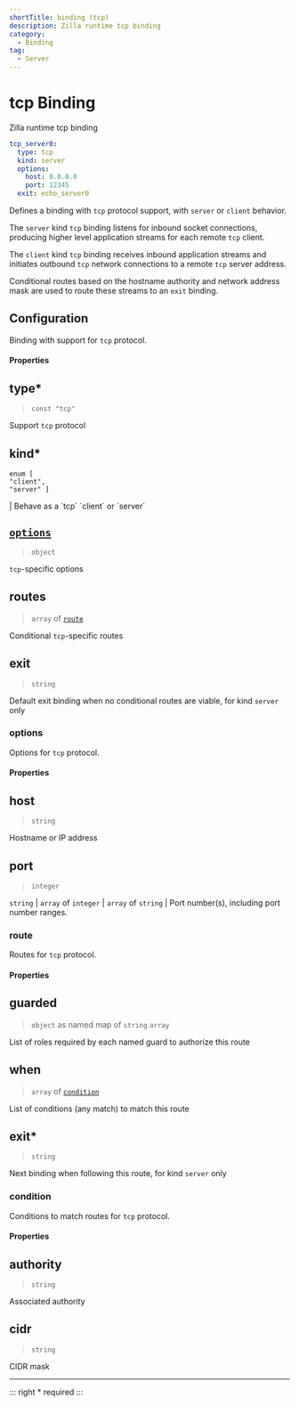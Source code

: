 ```yaml
---
shortTitle: binding (tcp)
description: Zilla runtime tcp binding
category:
  - Binding
tag:
  - Server
---
```


# tcp Binding

Zilla runtime tcp binding

```yaml {2}
tcp_server0:
  type: tcp
  kind: server
  options:
    host: 0.0.0.0
    port: 12345
  exit: echo_server0
```

Defines a binding with `tcp` protocol support, with `server` or `client` behavior.

The `server` kind `tcp` binding listens for inbound socket connections, producing higher level application streams for each remote `tcp` client.

The `client` kind `tcp` binding receives inbound application streams and initiates outbound `tcp` network connections to a remote `tcp` server address.

Conditional routes based on the hostname authority and network address mask are used to route these streams to an `exit` binding.

## Configuration

Binding with support for `tcp` protocol.

#### Properties

## type\*

> `const "tcp"`

 Support `tcp` protocol

## kind\*

 <p><code>enum [</code><br>  <code>"client",</code><br>  <code>"server" ]</code></p> | Behave as a `tcp` `client` or `server`

## [`options`](binding-tcp.md#options)

> `object`

 `tcp`-specific options

## routes

> `array` of [`route`](binding-tcp.md#route)

 Conditional `tcp`-specific routes

## exit

> `string`

 Default exit binding when no conditional routes are viable, for kind `server` only

### options

Options for `tcp` protocol.

#### Properties

## host

> `string`

 Hostname or IP address

## port

> `integer`

 `string` | `array` of  `integer` | `array` of `string` | Port number(s), including port number ranges.

### route

Routes for `tcp` protocol.

#### Properties

## guarded

> `object` as named map of `string` `array`

 List of roles required by each named guard to authorize this route

## when

> `array` of [`condition`](binding-tcp.md#condition)

 List of conditions (any match) to match this route

## exit\*

> `string`

 Next binding when following this route, for kind `server` only

### condition

Conditions to match routes for `tcp` protocol.

#### Properties

## authority

> `string`

 Associated authority

## cidr

> `string`

 CIDR mask

---

::: right
\* required
:::
